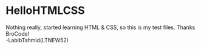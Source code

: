# HelloHTMLCSS
Nothing really, started learning HTML &amp; CSS, so this is my test files. Thanks BroCode!
<br>
 -LabibTahmid(LTNEW52)
